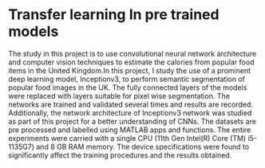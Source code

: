 # Transfer learning In pre trained models
The study in this project is to use convolutional neural network architecture and computer vision 
techniques to estimate the calories from popular food items in the United Kingdom.In this project, I study the use of a prominent 
deep learning model, Inceptionv3, to perform semantic segmentation of popular food images in the UK. The fully connected layers of the models were replaced with layers suitable for pixel wise segmentation. The networks are trained and validated several times and results are recorded. Additionally, the network architecture of Inceptionv3 network was studied as part of this project for a better understanding of CNNs. The datasets are pre processed and labelled 
using MATLAB apps and functions. The entire experiments were carried with a single CPU (11th Gen Intel(R) Core (TM) i5-1135G7) and 8 GB RAM memory. The device specifications were found to significantly affect the training procedures and the results obtained. 
